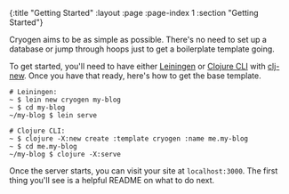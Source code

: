 {:title "Getting Started"
 :layout :page
 :page-index 1
 :section "Getting Started"}

Cryogen aims to be as simple as possible. There's no need to set up a database or jump through hoops just to get a boilerplate template going.

To get started, you'll need to have either [Leiningen](http://leiningen.org/) or [Clojure CLI](https://clojure.org/guides/deps_and_cli) with [clj-new](https://github.com/seancorfield/clj-new/). Once you have that ready, here's how to get the base template.

```
# Leiningen:
~ $ lein new cryogen my-blog
~ $ cd my-blog
~/my-blog $ lein serve

# Clojure CLI:
~ $ clojure -X:new create :template cryogen :name me.my-blog
~ $ cd me.my-blog
~/my-blog $ clojure -X:serve
```

Once the server starts, you can visit your site at `localhost:3000`. The first thing you'll see is a helpful README on what to do next.
